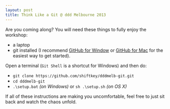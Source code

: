 ```yaml
---
layout: post
title: Think Like a Git @ ddd Melbourne 2013
---
```


Are you coming along? You will need these things to fully enjoy the workshop:

 - a laptop
 - git installed (I recommend [GitHub for Window](https://windows.github.com/) or [GitHub for Mac](https://mac.github.com/) for the easiest way to get started).

Open a terminal (`Git Shell` is a shortcut for Windows) and then do:

 - `git clone https://github.com/shiftkey/dddmelb-git.git`
 - `cd dddmelb-git`
 - `.\setup.bat` *(on Windows)* or `sh .\setup.sh` *(on OS X)*

If all of these instructions are making you uncomfortable, feel free to just sit back and watch the chaos unfold.
